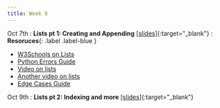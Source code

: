 ```yaml
---
title: Week 8
---
```


Oct 7th
: **Lists pt 1: Creating and Appending** [\[slides\]](https://docs.google.com/presentation/d/1Bp8n8ulcZYQtvPdeFIOynO8imTI0fOr5ORzPXVeOACE/edit?usp=sharing){:target="\_blank"}
: **Resoruces**{: .label .label-blue }
- [W3Schools on Lists](https://www.w3schools.com/python/python_lists.asp)
- [Python Errors Guide](https://docs.google.com/document/d/1S9DKwV66X5zdpiikkvXE7OnUneR4FRKem3v2xGc4zRg/edit?usp=sharing)
- [Video on lists](https://www.youtube.com/watch?v=9OeznAkyQz4)
- [Another video on lists](https://www.youtube.com/watch?v=9q_WqcW4Jdc)
- [Edge Cases Guide](https://docs.google.com/document/d/1erH8pX7RWOcaF2SLMjThGzq7nwDChwIruURsV9-wGN8/edit?usp=sharing)

Oct 9th
: **Lists pt 2: Indexing and more** [\[slides\]](https://docs.google.com/presentation/d/16Ml9nzSzK2ZgpaakG3LUp42gVQQgzr9EpfbUrVF_X1k/edit?usp=sharing){:target="\_blank"}